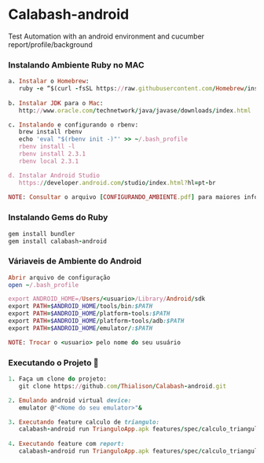 # Calabash-android
Test Automation with an android environment and cucumber report/profile/background


### Instalando Ambiente Ruby no MAC

```ruby
a. Instalar o Homebrew:
   ruby -e “$(curl -fsSL https://raw.githubusercontent.com/Homebrew/install/master/install)”
   
b. Instalar JDK para o Mac:
   http://www.oracle.com/technetwork/java/javase/downloads/index.html

c. Instalando e configurando o rbenv:
   brew install rbenv
   echo 'eval "$(rbenv init -)"' >> ~/.bash_profile
   rbenv install -l
   rbenv install 2.3.1
   rbenv local 2.3.1

d. Instalar Android Studio
   https://developer.android.com/studio/index.html?hl=pt-br
      
NOTE: Consultar o arquivo [CONFIGURANDO_AMBIENTE.pdf] para maiores informações
```

### Instalando Gems do Ruby

```ruby
gem install bundler
gem install calabash-android
```

### Váriaveis de Ambiente do Android

```ruby
Abrir arquivo de configuração
open ~/.bash_profile

export ANDROID_HOME=/Users/<usuario>/Library/Android/sdk
export PATH=$ANDROID_HOME/tools/bin:$PATH
export PATH=$ANDROID_HOME/platform-tools:$PATH
export PATH=$ANDROID_HOME/platform-tools/adb:$PATH
export PATH=$ANDROID_HOME/emulator/:$PATH

NOTE: Trocar o <usuario> pelo nome do seu usuário
```


### Executando o Projeto :dart:

```ruby
1. Faça um clone do projeto:
   git clone https://github.com/Thialison/Calabash-android.git

2. Emulando android virtual device: 
   emulator @"<Nome do seu emulator>"&

3. Executando feature calculo de triangulo: 
   calabash-android run TrianguloApp.apk features/spec/calculo_triangulo.feature
   
4. Executando feature com report: 
   calabash-android run TrianguloApp.apk features/spec/calculo_triangulo.feature -p report
```
